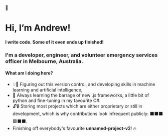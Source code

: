 👋
# Hi, I’m Andrew!

#### I write code. Some of it even ends up finished!
### I'm a developer, engineer, and volunteer emergency services officer in Melbourne, Australia.

#### What am I doing here?
- 💡🧠 Figuring out this version control, and developing skills in machine learning and artificial intelligence,
- 🌱 Always learning the barrage of new .js frameworks, a little bit of python and fine-tuning in my favourite C#.
- 🔓🔒 Storing most projects which are either proprietary or still in development, which is why contributions look infrequent publicly: ⬛⬛⬛🟩⬛⬛.
- Finishing off everybody's favourite **unnamed-project-v2**! 🔥

<!---
AndrewKhassapov/AndrewKhassapov is a ✨ special ✨ repository because its `README.md` (this file) appears on your GitHub profile.
You can click the Preview link to take a look at your changes.
--->
